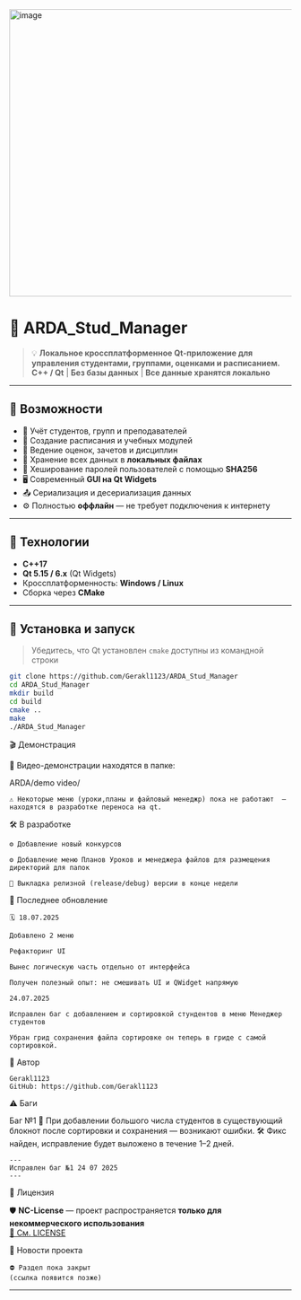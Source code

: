 <img width="512" height="512" alt="image" src="https://github.com/user-attachments/assets/5258ddab-9109-4f20-b7c3-0d9f61051b71" />

# 📘 ARDA_Stud_Manager

> 💡 **Локальное кроссплатформенное Qt-приложение для управления студентами, группами, оценками и расписанием.**  
> **C++ / Qt** | **Без базы данных** | **Все данные хранятся локально**

---

## 🔧 Возможности

- 👥 Учёт студентов, групп и преподавателей  
- 📅 Создание расписания и учебных модулей  
- 📝 Ведение оценок, зачетов и дисциплин  
- 💾 Хранение всех данных в **локальных файлах**  
- 🔐 Хеширование паролей пользователей с помощью **SHA256**  
- 🖥️ Современный **GUI на Qt Widgets**  
- 📤 Сериализация и десериализация данных  
- ⚙️ Полностью **оффлайн** — не требует подключения к интернету

---

## 🧱 Технологии

- **C++17**
- **Qt 5.15 / 6.x** (Qt Widgets)
- Кроссплатформенность: **Windows / Linux**
- Сборка через  **CMake**

---

## 🚀 Установка и запуск

> Убедитесь, что Qt установлен `cmake` доступны из командной строки

```bash
git clone https://github.com/Gerakl1123/ARDA_Stud_Manager
cd ARDA_Stud_Manager
mkdir build
cd build
cmake ..
make
./ARDA_Stud_Manager
```

🎬 Демонстрация

🔹 Видео-демонстрации находятся в папке:

ARDA/demo video/

    ⚠️ Некоторые меню (уроки,планы и файловый менеджр) пока не работают  — находятся в разработке переноса на qt.

🛠️ В разработке

    ⚙️ Добавление новый конкурсов
    
    ⚙️ Добавление меню Планов Уроков и менеджера файлов для размещения директорий для папок

    📁 Выкладка релизной (release/debug) версии в конце недели

📅 Последнее обновление

    🗓 18.07.2025

    Добавлено 2 меню

    Рефакторинг UI

    Вынес логическую часть отдельно от интерфейса

    Получен полезный опыт: не смешивать UI и QWidget напрямую

    24.07.2025

    Исправлен баг с добавлением и сортировкой стундентов в меню Менеджер студентов 
    
    Убран грид сохранения файла сортировке он теперь в гриде с самой сортировкой.

👤 Автор

    Gerakl1123
    GitHub: https://github.com/Gerakl1123

⚠️ Баги

 Баг №1
    📌 При добавлении большого числа студентов в существующий блокнот после сортировки и сохранения — возникают ошибки.
    🛠️ Фикс найден, исправление будет выложено в течение 1–2 дней.

    ---
    Исправлен баг №1 24 07 2025
    ---

🧾 Лицензия

🛡️ **NC-License** — проект распространяется **только для некоммерческого использования**  
[📄 См. LICENSE](LICENSE)



🔗 Новости проекта

    ⛔ Раздел пока закрыт
    (ссылка появится позже)


---


